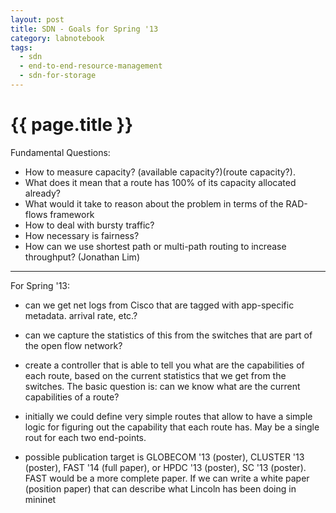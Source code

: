 ```yaml
---
layout: post
title: SDN - Goals for Spring '13
category: labnotebook
tags:
  - sdn
  - end-to-end-resource-management
  - sdn-for-storage
---
```


# {{ page.title }}

Fundamental Questions:

  - How to measure capacity? (available capacity?)(route capacity?).
  - What does it mean that a route has 100% of its capacity allocated already?
  - What would it take to reason about the problem in terms of the RAD-flows framework
  - How to deal with bursty traffic?
  - How necessary is fairness?
  - How can we use shortest path or multi-path routing to increase throughput? (Jonathan Lim)

--------

For Spring '13:

  - can we get net logs from Cisco that are tagged with app-specific metadata. arrival rate, etc.?

  - can we capture the statistics of this from the switches that are part of the open flow network?

  - create a controller that is able to tell you what are the capabilities of each route, based on 
    the current statistics that we get from the switches. The basic question is: can we know what 
    are the current capabilities of a route?

  - initially we could define very simple routes that allow to have a simple logic for figuring out 
    the capability that each route has. May be a single rout for each two end-points.

  - possible publication target is GLOBECOM '13 (poster), CLUSTER '13 (poster), FAST '14 (full 
    paper), or HPDC '13 (poster), SC '13 (poster). FAST would be a more complete paper. If we can 
    write a white paper (position paper) that can describe what Lincoln has been doing in mininet
